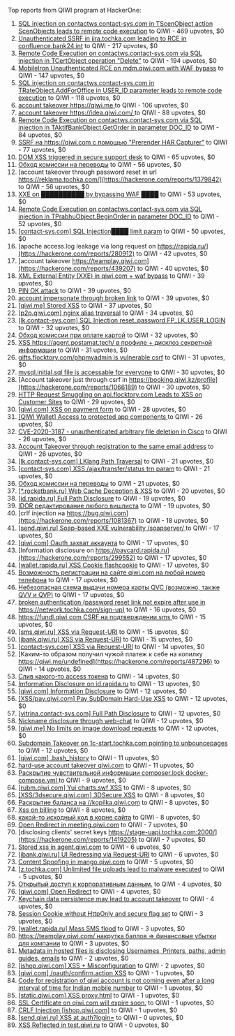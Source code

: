 Top reports from QIWI program at HackerOne:

1. [SQL injection on contactws.contact-sys.com in TScenObject action ScenObjects leads to remote code execution](https://hackerone.com/reports/816254) to QIWI - 469 upvotes, $0
2. [Unauthenticated SSRF in jira.tochka.com leading to RCE in confluence.bank24.int](https://hackerone.com/reports/713900) to QIWI - 217 upvotes, $0
3. [Remote Code Execution on contactws.contact-sys.com via SQL injection in TCertObject operation "Delete"](https://hackerone.com/reports/816086) to QIWI - 194 upvotes, $0
4. [MobileIron Unauthenticated RCE on mdm.qiwi.com with WAF bypass](https://hackerone.com/reports/983548) to QIWI - 147 upvotes, $0
5. [SQL injection on contactws.contact-sys.com in TRateObject.AddForOffice in USER_ID parameter leads to remote code execution](https://hackerone.com/reports/816560) to QIWI - 118 upvotes, $0
6. [account takeover https://qiwi.me ](https://hackerone.com/reports/685304) to QIWI - 106 upvotes, $0
7. [account takeover https://idea.qiwi.com/ ](https://hackerone.com/reports/464426) to QIWI - 88 upvotes, $0
8. [Remote Code Execution on contactws.contact-sys.com via SQL injection in TAktifBankObject.GetOrder in parameter DOC_ID](https://hackerone.com/reports/1104120) to QIWI - 84 upvotes, $0
9. [SSRF на https://qiwi.com с помощью "Prerender HAR Capturer"](https://hackerone.com/reports/1153862) to QIWI - 77 upvotes, $0
10. [DOM XSS triggered in secure support desk](https://hackerone.com/reports/512065) to QIWI - 65 upvotes, $0
11. [Обход комиссии на переводы](https://hackerone.com/reports/604560) to QIWI - 56 upvotes, $0
12. [account takeover through password reset in url https://reklama.tochka.com/](https://hackerone.com/reports/1379842) to QIWI - 56 upvotes, $0
13. [XXE on ██████████ by bypassing WAF ████](https://hackerone.com/reports/433996) to QIWI - 53 upvotes, $0
14. [Remote Code Execution on contactws.contact-sys.com via SQL injection in TPrabhuObject.BeginOrder in parameter DOC_ID](https://hackerone.com/reports/1104111) to QIWI - 52 upvotes, $0
15. [[contact-sys.com] SQL Injection████ limit param](https://hackerone.com/reports/164945) to QIWI - 50 upvotes, $0
16. [apache access.log leakage via long request on https://rapida.ru/](https://hackerone.com/reports/280912) to QIWI - 42 upvotes, $0
17. [account takeover https://teamplay.qiwi.com](https://hackerone.com/reports/439207) to QIWI - 40 upvotes, $0
18. [XML External Entity (XXE) in qiwi.com + waf bypass](https://hackerone.com/reports/99279) to QIWI - 39 upvotes, $0
19. [PIN OK attack](https://hackerone.com/reports/890747) to QIWI - 39 upvotes, $0
20. [account impersonate through broken link](https://hackerone.com/reports/1205604) to QIWI - 39 upvotes, $0
21. [[qiwi.me] Stored XSS](https://hackerone.com/reports/736236) to QIWI - 37 upvotes, $0
22. [[p2p.qiwi.com] nginx alias traversal](https://hackerone.com/reports/455858) to QIWI - 34 upvotes, $0
23. [[lk.contact-sys.com] SQL Injection reset_password FP_LK_USER_LOGIN](https://hackerone.com/reports/164684) to QIWI - 32 upvotes, $0
24. [Обход комиссии при оплате картой](https://hackerone.com/reports/654851) to QIWI - 32 upvotes, $0
25. [XSS https://agent.postamat.tech/ в профиле + дисклоз секретной информации](https://hackerone.com/reports/365093) to QIWI - 31 upvotes, $0
26. [gifts.flocktory.com/phpmyadmin is vulnerable csrf](https://hackerone.com/reports/1113212) to QIWI - 31 upvotes, $0
27. [mysql.initial.sql file is accessable for everyone](https://hackerone.com/reports/1081817) to QIWI - 30 upvotes, $0
28. [Account takeover just through csrf in https://booking.qiwi.kz/profile](https://hackerone.com/reports/1066189) to QIWI - 30 upvotes, $0
29. [HTTP Request Smuggling on api.flocktory.com Leads to XSS on Customer Sites](https://hackerone.com/reports/955170) to QIWI - 29 upvotes, $0
30. [[qiwi.com] XSS on payment form](https://hackerone.com/reports/263684) to QIWI - 28 upvotes, $0
31. [[QIWI Wallet] Access to protected app components ](https://hackerone.com/reports/482998) to QIWI - 26 upvotes, $0
32. [CVE-2020-3187 - unauthenticated arbitrary file deletion in Cisco](https://hackerone.com/reports/944665) to QIWI - 26 upvotes, $0
33. [Account Takeover through registration to the same email address](https://hackerone.com/reports/1224008) to QIWI - 26 upvotes, $0
34. [[lk.contact-sys.com] LKlang Path Traversal](https://hackerone.com/reports/164933) to QIWI - 21 upvotes, $0
35. [[contact-sys.com] XSS /ajax/transfer/status trn param](https://hackerone.com/reports/164704) to QIWI - 21 upvotes, $0
36. [Обход комиссии на переводы](https://hackerone.com/reports/691766) to QIWI - 21 upvotes, $0
37. [[*.rocketbank.ru] Web Cache Deception & XSS](https://hackerone.com/reports/415168) to QIWI - 20 upvotes, $0
38. [[id.rapida.ru] Full Path Disclosure](https://hackerone.com/reports/165219) to QIWI - 19 upvotes, $0
39. [IDOR редактирование любого вишлиста](https://hackerone.com/reports/736065) to QIWI - 19 upvotes, $0
40. [crlf injection на https://bug.qiwi.com](https://hackerone.com/reports/1081367) to QIWI - 18 upvotes, $0
41. [[send.qiwi.ru] Soap-based XXE vulnerability /soapserver/ ](https://hackerone.com/reports/36450) to QIWI - 17 upvotes, $0
42. [[qiwi.com] Oauth захват аккаунта](https://hackerone.com/reports/159507) to QIWI - 17 upvotes, $0
43. [Information disclosure on https://paycard.rapida.ru](https://hackerone.com/reports/299552) to QIWI - 17 upvotes, $0
44. [[wallet.rapida.ru] XSS Cookie flashcookie](https://hackerone.com/reports/164662) to QIWI - 17 upvotes, $0
45. [Возможность регистрации на сайте qiwi.com на любой номер телефона](https://hackerone.com/reports/420163) to QIWI - 17 upvotes, $0
46. [Небезопасная схема выдачи номера карты QVC (возможно, также QVV и QVP)](https://hackerone.com/reports/87586) to QIWI - 17 upvotes, $0
47. [broken authentication (password reset link not expire after use   in  https://network.tochka.com/sign-up)](https://hackerone.com/reports/1401891) to QIWI - 16 upvotes, $0
48. [https://fundl.qiwi.com CSRF на подтверждении sms ](https://hackerone.com/reports/301718) to QIWI - 15 upvotes, $0
49. [[sms.qiwi.ru] XSS via Request-URI](https://hackerone.com/reports/38345) to QIWI - 15 upvotes, $0
50. [[ibank.qiwi.ru] XSS via Request-URI](https://hackerone.com/reports/164152) to QIWI - 15 upvotes, $0
51. [[contact-sys.com] XSS via Request-URI](https://hackerone.com/reports/164656) to QIWI - 14 upvotes, $0
52. [Каким-то образом получил чужой платеж к себе на копилку https://qiwi.me/undefined](https://hackerone.com/reports/487296) to QIWI - 14 upvotes, $0
53. [Слив какого-то access токена](https://hackerone.com/reports/735971) to QIWI - 14 upvotes, $0
54. [Imformation Disclosure on id.rapida.ru](https://hackerone.com/reports/318571) to QIWI - 13 upvotes, $0
55. [[qiwi.com] Information Disclosure](https://hackerone.com/reports/164168) to QIWI - 12 upvotes, $0
56. [[XSS/pay.qiwi.com] Pay SubDomain Hard-Use XSS](https://hackerone.com/reports/198251) to QIWI - 12 upvotes, $0
57. [[vitrina.contact-sys.com] Full Path Disclosure](https://hackerone.com/reports/178284) to QIWI - 12 upvotes, $0
58. [Nickname disclosure through web-chat](https://hackerone.com/reports/569350) to QIWI - 12 upvotes, $0
59. [[qiwi.me] No limits on image download requests](https://hackerone.com/reports/227806) to QIWI - 12 upvotes, $0
60. [Subdomain Takeover on 1c-start.tochka.com pointing to unbouncepages](https://hackerone.com/reports/1266659) to QIWI - 12 upvotes, $0
61. [[qiwi.com] .bash_history](https://hackerone.com/reports/190195) to QIWI - 11 upvotes, $0
62. [hard-use account takeover qiwi.com](https://hackerone.com/reports/691698) to QIWI - 11 upvotes, $0
63. [Раскрытие чувствительной информации composer.lock  docker-compose.yml ](https://hackerone.com/reports/714186) to QIWI - 9 upvotes, $0
64. [[rubm.qiwi.com] Yui charts.swf XSS](https://hackerone.com/reports/104488) to QIWI - 8 upvotes, $0
65. [[XSS/3dsecure.qiwi.com] 3DSecure XSS](https://hackerone.com/reports/198249) to QIWI - 8 upvotes, $0
66. [Раскрытие баланса на //kopilka.qiwi.com](https://hackerone.com/reports/178049) to QIWI - 8 upvotes, $0
67. [Xss on billing](https://hackerone.com/reports/151034) to QIWI - 8 upvotes, $0
68. [какой-то исходный код в корне сайта](https://hackerone.com/reports/714024) to QIWI - 8 upvotes, $0
69. [Open Redirect in meeting.qiwi.com](https://hackerone.com/reports/100200) to QIWI - 7 upvotes, $0
70. [disclosing clients' secret keys https://stage-uapi.tochka.com:2000/](https://hackerone.com/reports/1419205) to QIWI - 7 upvotes, $0
71. [Stored xss in agent.qiwi.com](https://hackerone.com/reports/38012) to QIWI - 6 upvotes, $0
72. [[ibank.qiwi.ru] UI Redressing via Request-URI](https://hackerone.com/reports/164153) to QIWI - 6 upvotes, $0
73. [Content Spoofing in mango.qiwi.com](https://hackerone.com/reports/118066) to QIWI - 5 upvotes, $0
74. [[z.tochka.com] Unlimited file uploads lead to malware executed](https://hackerone.com/reports/950853) to QIWI - 5 upvotes, $0
75. [Открытый доступ к корпоративным данным.](https://hackerone.com/reports/79393) to QIWI - 4 upvotes, $0
76. [[qiwi.com] Open Redirect](https://hackerone.com/reports/38157) to QIWI - 4 upvotes, $0
77. [Keychain data persistence may lead to account takeover](https://hackerone.com/reports/761975) to QIWI - 4 upvotes, $0
78. [Session Cookie without HttpOnly and secure flag set](https://hackerone.com/reports/75357) to QIWI - 3 upvotes, $0
79. [[wallet.rapida.ru] Mass SMS flood](https://hackerone.com/reports/209368) to QIWI - 3 upvotes, $0
80. [https://teamplay.qiwi.com/ накрутка баллов =\> финансовые убытки для компании](https://hackerone.com/reports/441204) to QIWI - 3 upvotes, $0
81. [Metadata in hosted files is disclosing Usernames, Printers, paths, admin guides. emails](https://hackerone.com/reports/36586) to QIWI - 2 upvotes, $0
82. [[ishop.qiwi.com] XSS + Misconfiguration](https://hackerone.com/reports/47536) to QIWI - 2 upvotes, $0
83. [[qiwi.com] /oauth/confirm.action XSS](https://hackerone.com/reports/36319) to QIWI - 1 upvotes, $0
84. [Code for registration of qiwi account is not coming even after a long interval of time for Indian mobile number](https://hackerone.com/reports/35532) to QIWI - 1 upvotes, $0
85. [[static.qiwi.com] XSS proxy.html](https://hackerone.com/reports/35363) to QIWI - 1 upvotes, $0
86. [SSL Certificate on qiwi.com will expire soon.](https://hackerone.com/reports/134145) to QIWI - 1 upvotes, $0
87. [CRLF Injection [ishop.qiwi.com]](https://hackerone.com/reports/36105) to QIWI - 1 upvotes, $0
88. [[send.qiwi.ru] XSS at auth?login=](https://hackerone.com/reports/35413) to QIWI - 0 upvotes, $0
89. [XSS Reflected in test.qiwi.ru](https://hackerone.com/reports/98281) to QIWI - 0 upvotes, $0
